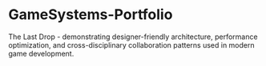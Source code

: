 # GameSystems-Portfolio
 The Last Drop - demonstrating designer-friendly architecture, performance optimization, and cross-disciplinary collaboration patterns used in modern game development.
